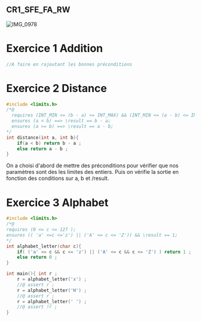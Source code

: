 ## CR1_SFE_FA_RW
![IMG_0978](https://user-images.githubusercontent.com/101244166/171950332-e927d53f-aeeb-41bd-99cd-c974be30a3c0.PNG)

# Exercice 1 Addition
```c
//A faire en rajoutant les bonnes préconditions
```

# Exercice 2 Distance


```c
#include <limits.h>
/*@
  requires (INT_MIN <= (b - a) <= INT_MAX) && (INT_MIN <= (a - b) <= INT_MAX);
  ensures (a < b) ==> \result == b - a;
  ensures (a >= b) ==> \result == a - b;
*/
int distance(int a, int b){
    if(a < b) return b - a ;
    else return a - b ; 
}
```
On a choisi d'abord de mettre des préconditions pour vérifier que nos paramètres sont des les limites des entiers.
Puis on vérifie la sortie en fonction des conditions sur a, b et /result.

# Exercice 3 Alphabet


```c
#include <limits.h>
/*@
requires (0 <= c <= 127 );
ensures (( 'a' <=c <='z') || ('A' <= c <= 'Z')) && \result == 1;
*/
int alphabet_letter(char c){
    if( ('a' <= c && c <= 'z') || ('A' <= c && c <= 'Z') ) return 1 ;
    else return 0 ;
}

int main(){ int r ;
    r = alphabet_letter('x') ;
    //@ assert r ;
    r = alphabet_letter('H') ;
    //@ assert r ;
    r = alphabet_letter(' ') ;
    //@ assert !r ;
}
```


